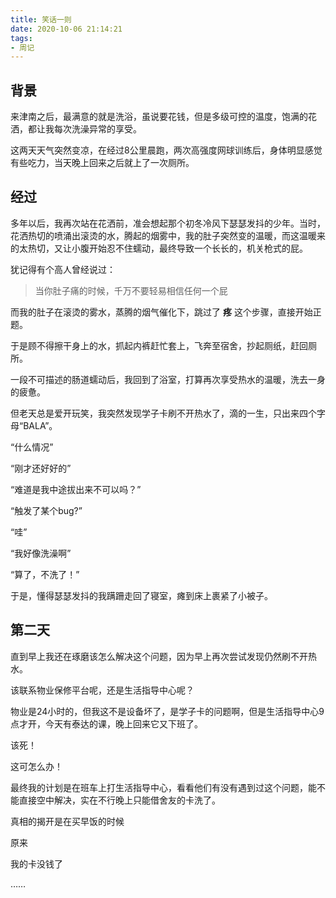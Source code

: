 ```yaml
---
title: 笑话一则
date: 2020-10-06 21:14:21
tags:
- 周记
---
```


## 背景

来津南之后，最满意的就是洗浴，虽说要花钱，但是多级可控的温度，饱满的花洒，都让我每次洗澡异常的享受。

这两天天气突然变凉，在经过8公里晨跑，两次高强度网球训练后，身体明显感觉有些吃力，当天晚上回来之后就上了一次厕所。

## 经过

多年以后，我再次站在花洒前，准会想起那个初冬冷风下瑟瑟发抖的少年。当时，花洒热切的喷涌出滚烫的水，腾起的烟雾中，我的肚子突然变的温暖，而这温暖来的太热切，又让小腹开始忍不住蠕动，最终导致一个长长的，机关枪式的屁。

犹记得有个高人曾经说过：

> 当你肚子痛的时候，千万不要轻易相信任何一个屁

而我的肚子在滚烫的雾水，蒸腾的烟气催化下，跳过了 **疼** 这个步骤，直接开始正题。

于是顾不得擦干身上的水，抓起内裤赶忙套上，飞奔至宿舍，抄起厕纸，赶回厕所。

一段不可描述的肠道蠕动后，我回到了浴室，打算再次享受热水的温暖，洗去一身的疲惫。

但老天总是爱开玩笑，我突然发现学子卡刷不开热水了，滴的一生，只出来四个字母“BALA”。

“什么情况”

“刚才还好好的”

“难道是我中途拔出来不可以吗？”

“触发了某个bug?”

“哇”

“我好像洗澡啊”

“算了，不洗了！”

于是，懂得瑟瑟发抖的我蹒跚走回了寝室，瘫到床上裹紧了小被子。



## 第二天

直到早上我还在琢磨该怎么解决这个问题，因为早上再次尝试发现仍然刷不开热水。

该联系物业保修平台呢，还是生活指导中心呢？

物业是24小时的，但我这不是设备坏了，是学子卡的问题啊，但是生活指导中心9点才开，今天有泰达的课，晚上回来它又下班了。

该死！

这可怎么办！

最终我的计划是在班车上打生活指导中心，看看他们有没有遇到过这个问题，能不能直接空中解决，实在不行晚上只能借舍友的卡洗了。

真相的揭开是在买早饭的时候

原来

我的卡没钱了

……

